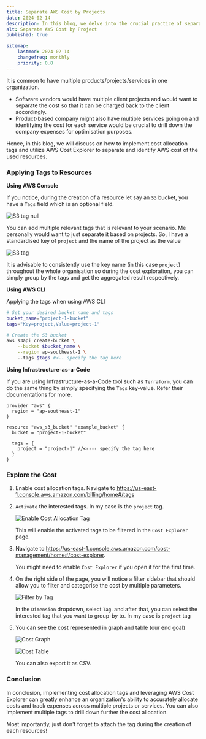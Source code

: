```yaml
---
title: Separate AWS Cost by Projects
date: 2024-02-14
description: In this blog, we delve into the crucial practice of separating AWS costs by project. Learn how to implement cost allocation tags, utilize AWS Cost Explorer, and leverage other tools to gain clarity and control over your AWS expenditure.
alt: Separate AWS Cost by Project
published: true

sitemap:
    lastmod: 2024-02-14
    changefreq: monthly
    priority: 0.8
---
```


It is common to have multiple products/projects/services in one organization. 

- Software vendors would have multiple client projects and would want to separate the cost so that it can be charged back to the client accordingly. 
- Product-based company might also have multiple services going on and identifying the cost for each service would be crucial to drill down the company expenses for optimisation purposes.

Hence, in this blog, we will discuss on how to implement cost allocation tags and utilize AWS Cost Explorer to separate and identify AWS cost of the used resources.

### Applying Tags to Resources

**Using AWS Console**

If you notice, during the creation of a resource let say an `S3` bucket, you have a `Tags` field which is an optional field.

![S3 tag null](/blog-images/s3-tag-null.png "S3 tag null")

You can add multiple relevant tags that is relevant to your scenario. Me personally would want to just separate it based on projects. So, I have a standardised key of `project` and the name of the project as the value

![S3 tag](/blog-images/s3-tag.png "S3 tag")

It is advisable to consistently use the key name (in this case `project`) throughout the whole organisation so during the cost exploration, you can simply group by the tags and get the aggregated result respectively.

**Using AWS CLI**

Applying the tags when using AWS CLI
```sh
# Set your desired bucket name and tags
bucket_name="project-1-bucket"
tags="Key=project,Value=project-1"

# Create the S3 bucket
aws s3api create-bucket \
    --bucket $bucket_name \
    --region ap-southeast-1 \ 
    --tags $tags #<-- specify the tag here
```


**Using Infrastructure-as-a-Code**

If you are using Infrastructure-as-a-Code tool such as `Terraform`, you can do the same thing by simply specifying the `Tags` key-value. Refer their documentations for more.

```
provider "aws" {
  region = "ap-southeast-1" 
}

resource "aws_s3_bucket" "example_bucket" {
  bucket = "project-1-bucket" 

  tags = {
    project = "project-1" //<---- specify the tag here
  }
}

```

### Explore the Cost

1. Enable cost allocation tags. Navigate to https://us-east-1.console.aws.amazon.com/billing/home#/tags
2. `Activate` the interested tags. In my case is the `project` tag.

	![Enable Cost Allocation Tag](/blog-images/enable-cost-tag.png "Enable Cost Allocation Tag")

	This will enable the activated tags to be filtered in the `Cost Explorer` page.

3. Navigate to https://us-east-1.console.aws.amazon.com/cost-management/home#/cost-explorer.
   
	You might need to enable `Cost Explorer` if you open it for the first time.
4. On the right side of the page, you will notice a filter sidebar that should allow you to filter and categorise the cost by multiple parameters.

	![Filter by Tag](/blog-images/filter-by-tag.png "Filter by Tag")

	In the `Dimension` dropdown, select `Tag`. and after that, you can select the interested tag that you want to group-by to. In my case is `project` tag

5. You can see the cost represented in graph and table (our end goal)


	![Cost Graph](/blog-images/cost-graph.png "Cost Graph")

	![Cost Table](/blog-images/cost-table.png "Cost Table")


	You can also export it as CSV.

### Conclusion

In conclusion, implementing cost allocation tags and leveraging AWS Cost Explorer can greatly enhance an organization's ability to accurately allocate costs and track expenses across multiple projects or services. You can also implement multiple tags to drill down further the cost allocation. 

Most importantly, just don't forget to attach the tag during the creation of each resources!